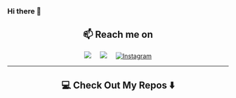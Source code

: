 ### Hi there 👋

<h2  align="center">📫 Reach me on</h2>
<p align="center">
  <a target="_blank" href="https://www.linkedin.com/in/yuansheva"><img src="https://img.shields.io/badge/linkedin-%230077B5.svg?&style=for-the-badge&logo=linkedin&logoColor=white" /></a>&nbsp;&nbsp;&nbsp;&nbsp;
  <a target="_blank" href="mailto:yuansheva20@gmail.com?subject=Hello%20Yuansheva,%20From%20Github"><img src="https://img.shields.io/badge/gmail-%23D14836.svg?&style=for-the-badge&logo=gmail&logoColor=white" /></a>&nbsp;&nbsp;&nbsp;&nbsp;
  <a target="_blank" href="https://www.instagram.com/yuansheva">
    <img src="https://img.shields.io/badge/Instagram-%231DA1F2.svg?style=for-the-badge&logo=Instagram&logoColor=white" alt="Instagram">
  </a> 
</p>

<hr>

<h2  align="center">💻 Check Out My Repos ⬇️ </h2>
